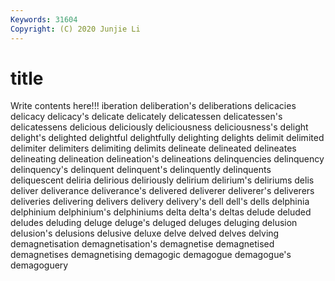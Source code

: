 ```yaml
---
Keywords: 31604
Copyright: (C) 2020 Junjie Li
---
```


# title

Write contents here!!!
iberation 
deliberation's
deliberations 
delicacies 
delicacy 
delicacy's 
delicate 
delicately 
delicatessen 
delicatessen's 
delicatessens 
delicious
deliciously 
deliciousness 
deliciousness's 
delight 
delight's 
delighted 
delightful 
delightfully 
delighting 
delights
delimit 
delimited 
delimiter 
delimiters 
delimiting 
delimits 
delineate 
delineated 
delineates 
delineating
delineation 
delineation's 
delineations 
delinquencies 
delinquency 
delinquency's 
delinquent 
delinquent's 
delinquently 
delinquents
deliquescent 
deliria 
delirious 
deliriously 
delirium 
delirium's 
deliriums 
delis 
deliver 
deliverance
deliverance's 
delivered 
deliverer 
deliverer's 
deliverers 
deliveries 
delivering 
delivers 
delivery 
delivery's
dell 
dell's 
dells 
delphinia 
delphinium 
delphinium's 
delphiniums 
delta 
delta's 
deltas
delude 
deluded 
deludes 
deluding 
deluge 
deluge's 
deluged 
deluges 
deluging 
delusion
delusion's 
delusions 
delusive 
deluxe 
delve 
delved 
delves 
delving 
demagnetisation 
demagnetisation's
demagnetise 
demagnetised 
demagnetises 
demagnetising 
demagogic 
demagogue 
demagogue's 
demagoguery 
